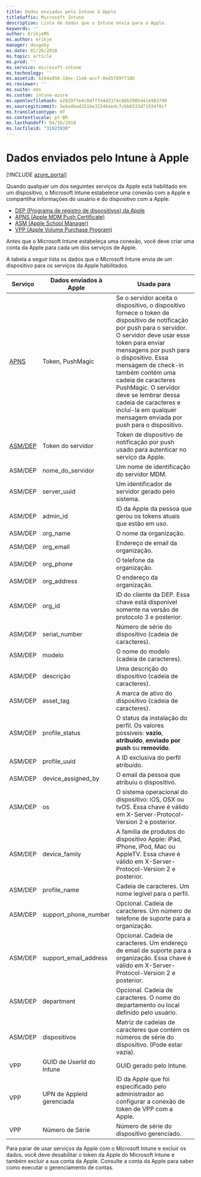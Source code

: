 ```yaml
---
title: Dados enviados pelo Intune à Apple
titleSuffix: Microsoft Intune
description: Lista de dados que o Intune envia para a Apple.
keywords: ''
author: ErikjeMS
ms.author: erikje
manager: dougeby
ms.date: 02/26/2018
ms.topic: article
ms.prod: ''
ms.service: microsoft-intune
ms.technology: ''
ms.assetid: b204a956-18ec-11e8-accf-0ed5f89f718b
ms.reviewer: ''
ms.suite: ems
ms.custom: intune-azure
ms.openlocfilehash: e2829ffe4c8dfffd4d23f4c86b2985d41e983799
ms.sourcegitcommit: 5eba4bad151be32346aedc7cbb0333d71934f8cf
ms.translationtype: HT
ms.contentlocale: pt-BR
ms.lasthandoff: 04/16/2018
ms.locfileid: "31023930"
---
```

# <a name="data-intune-sends-to-apple"></a>Dados enviados pelo Intune à Apple

[!INCLUDE [azure_portal](./includes/azure_portal.md)]

Quando qualquer um dos seguintes serviços da Apple está habilitado em um dispositivo, o Microsoft Intune estabelece uma conexão com a Apple e compartilha informações do usuário e do dispositivo com a Apple: 

- [DEP (Programa de registro de dispositivos) da Apple](device-enrollment-program-enroll-ios.md)
- [APNS (Apple MDM Push Certificate)](apple-mdm-push-certificate-get.md)
- [ASM (Apple School Manager)](https://docs.microsoft.com/schooldatasync/apple-school-manager-integration-with-intune-for-education-and-school-data-sync)
- [VPP (Apple Volume Purchase Program)](vpp-apps-ios.md)

Antes que o Microsoft Intune estabeleça uma conexão, você deve criar uma conta da Apple para cada um dos serviços de Apple.

A tabela a seguir lista os dados que o Microsoft Intune envia de um dispositivo para os serviços da Apple habilitados. 

| Serviço | Dados enviados à Apple | Usada para |
|---|---| ---|
| [APNS](https://developer.apple.com/library/content/documentation/Miscellaneous/Reference/MobileDeviceManagementProtocolRef/3-MDM_Protocol/MDM_Protocol.html#//apple_ref/doc/uid/TP40017387-CH3-SW2) | Token, PushMagic | Se o servidor aceita o dispositivo, o dispositivo fornece o token de dispositivo de notificação por push para o servidor. O servidor deve usar esse token para enviar mensagens por push para o dispositivo. Essa mensagem de check-in também contém uma cadeia de caracteres PushMagic. O servidor deve se lembrar dessa cadeia de caracteres e incluí-la em qualquer mensagem enviada por push para o dispositivo. |
| [ASM/DEP](https://developer.apple.com/library/content/documentation/Miscellaneous/Reference/MobileDeviceManagementProtocolRef/3-MDM_Protocol/MDM_Protocol.html#//apple_ref/doc/uid/TP40017387-CH3-SW2) | Token do servidor | Token de dispositivo de notificação por push usado para autenticar no serviço da Apple. |
| ASM/DEP | nome_do_servidor | Um nome de identificação do servidor MDM. |
| ASM/DEP | server_uuid | Um identificador de servidor gerado pelo sistema. |
| ASM/DEP | admin_id | ID da Apple da pessoa que gerou os tokens atuais que estão em uso. |
| ASM/DEP | org_name | O nome da organização. |
| ASM/DEP | org_email | Endereço de email da organização. |
| ASM/DEP | org_phone | O telefone da organização. |
| ASM/DEP | org_address | O endereço da organização. |
| ASM/DEP | org_id | ID do cliente da DEP. Essa chave está disponível somente na versão de protocolo 3 e posterior. |
| ASM/DEP | serial_number | Número de série do dispositivo (cadeia de caracteres). |
| ASM/DEP | modelo | O nome do modelo (cadeia de caracteres). |
| ASM/DEP | descrição | Uma descrição do dispositivo (cadeia de caracteres). |
| ASM/DEP | asset_tag | A marca de ativo do dispositivo (cadeia de caracteres). |
| ASM/DEP | profile_status | O status da instalação do perfil. Os valores possíveis: **vazio**, **atribuído**, **enviado por push** ou **removido**. |
| ASM/DEP | profile_uuid | A ID exclusiva do perfil atribuído. |
| ASM/DEP | device_assigned_by | O email da pessoa que atribuiu o dispositivo. |
| ASM/DEP | os | O sistema operacional do dispositivo: iOS, OSX ou tvOS. Essa chave é válido em X-Server-Protocol-Version 2 e posterior. |
| ASM/DEP | device_family | A família de produtos do dispositivo Apple: iPad, iPhone, iPod, Mac ou AppleTV. Essa chave é válido em X-Server-Protocol-Version 2 e posterior. |
| ASM/DEP | profile_name | Cadeia de caracteres. Um nome legível para o perfil. |
| ASM/DEP | support_phone_number | Opcional. Cadeia de caracteres. Um número de telefone de suporte para a organização. |
| ASM/DEP | support_email_address | Opcional. Cadeia de caracteres. Um endereço de email de suporte para a organização. Essa chave é válido em X-Server-Protocol-Version 2 e posterior. |
| ASM/DEP | department | Opcional. Cadeia de caracteres. O nome do departamento ou local definido pelo usuário. |
| ASM/DEP | dispositivos | Matriz de cadeias de caracteres que contém os números de série do dispositivo. (Pode estar vazia). |
| VPP | GUID de UserId do Intune | GUID gerado pelo Intune. |
| VPP | UPN de AppleId gerenciada | ID da Apple que foi especificado pelo administrador ao configurar a conexão de token de VPP com a Apple. |
| VPP | Número de Série | Número de série do dispositivo gerenciado. |

Para parar de usar serviços da Apple com o Microsoft Intune e excluir os dados, você deve desabilitar o token da Apple do Microsoft Intune e também excluir a sua conta da Apple. Consulte a conta da Apple para saber como executar o gerenciamento de contas.


